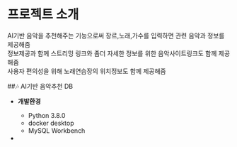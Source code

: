 # 프로젝트 소개 
AI기반 음악을 추천해주는 기능으로써  장르,노래,가수를 입력하면 관련 음악과 정보를 제공해줌                                    
정보제공과 함께 스트리밍 링크와 좀더 자세한 정보를 위한 음악사이트링크도 함께 제공해줌                                     
사용자 편의성을 위해 노래연습장의 위치정보도 함께 제공해줌 

##🎶 AI기반 음악추천 DB





+ **개발환경**
  - Python 3.8.0
  - docker desktop
  - MySQL Workbench
 
+
